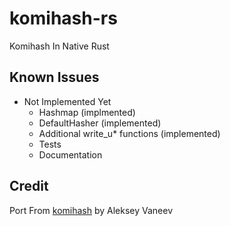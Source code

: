 # komihash-rs
Komihash In Native Rust

## Known Issues
- Not Implemented Yet
    - Hashmap (implmented)
    - DefaultHasher (implemented)
    - Additional write_u* functions (implemented)
    - Tests
    - Documentation

## Credit
Port From [komihash](https://github.com/avaneev/komihash) by Aleksey Vaneev

